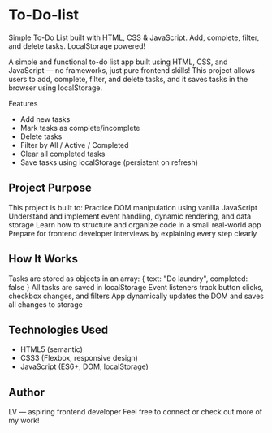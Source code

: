 # To-Do-list
Simple To-Do List built with HTML, CSS &amp; JavaScript. Add, complete, filter, and delete tasks. LocalStorage powered!

A simple and functional to-do list app built using HTML, CSS, and JavaScript — no frameworks, just pure frontend skills!
This project allows users to add, complete, filter, and delete tasks, and it saves tasks in the browser using localStorage.

Features
- Add new tasks
- Mark tasks as complete/incomplete
- Delete tasks
- Filter by All / Active / Completed
- Clear all completed tasks
- Save tasks using localStorage (persistent on refresh)


## Project Purpose  

This project is built to:
Practice DOM manipulation using vanilla JavaScript
Understand and implement event handling, dynamic rendering, and data storage
Learn how to structure and organize code in a small real-world app
Prepare for frontend developer interviews by explaining every step clearly

##  How It Works

Tasks are stored as objects in an array:
{ text: "Do laundry", completed: false }
All tasks are saved in localStorage
Event listeners track button clicks, checkbox changes, and filters
App dynamically updates the DOM and saves all changes to storage

## Technologies Used
- HTML5 (semantic)
- CSS3 (Flexbox, responsive design)
- JavaScript (ES6+, DOM, localStorage)

## Author
LV — aspiring frontend developer 
Feel free to connect or check out more of my work!

